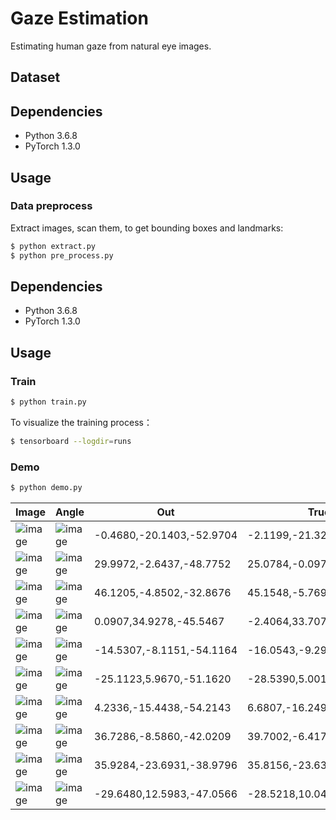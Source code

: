 # Gaze Estimation

Estimating human gaze from natural eye images.

## Dataset



## Dependencies
- Python 3.6.8
- PyTorch 1.3.0

## Usage

### Data preprocess
Extract images, scan them, to get bounding boxes and landmarks:
```bash
$ python extract.py
$ python pre_process.py
```

## Dependencies
- Python 3.6.8
- PyTorch 1.3.0

## Usage


### Train
```bash
$ python train.py
```

To visualize the training process：
```bash
$ tensorboard --logdir=runs
```

### Demo
```bash
$ python demo.py
```


Image | Angle | Out | True |
|---|---|---|---|
|![image](https://github.com/foamliu/Gaze-Estimation/raw/master/images/0_raw.jpg)|![image](https://github.com/foamliu/Gaze-Estimation/raw/master/images/0_angle.jpg)|-0.4680,-20.1403,-52.9704|-2.1199,-21.3255,-53.1361|
|![image](https://github.com/foamliu/Gaze-Estimation/raw/master/images/1_raw.jpg)|![image](https://github.com/foamliu/Gaze-Estimation/raw/master/images/1_angle.jpg)|29.9972,-2.6437,-48.7752|25.0784,-0.0974,-51.5146|
|![image](https://github.com/foamliu/Gaze-Estimation/raw/master/images/2_raw.jpg)|![image](https://github.com/foamliu/Gaze-Estimation/raw/master/images/2_angleg.jpg)|46.1205,-4.8502,-32.8676|45.1548,-5.7697,-34.7957|
|![image](https://github.com/foamliu/Gaze-Estimation/raw/master/images/3_raw.jpg)|![image](https://github.com/foamliu/Gaze-Estimation/raw/master/images/3_angle.jpg)|0.0907,34.9278,-45.5467|-2.4064,33.7071,-46.2663|
|![image](https://github.com/foamliu/Gaze-Estimation/raw/master/images/4_raw.jpg)|![image](https://github.com/foamliu/Gaze-Estimation/raw/master/images/4_angle.jpg)|-14.5307,-8.1151,-54.1164|-16.0543,-9.2991,-54.2075|
|![image](https://github.com/foamliu/Gaze-Estimation/raw/master/images/5_raw.jpg)|![image](https://github.com/foamliu/Gaze-Estimation/raw/master/images/5_angle.jpg)|-25.1123,5.9670,-51.1620|-28.5390,5.0019,-49.4291|
|![image](https://github.com/foamliu/Gaze-Estimation/raw/master/images/6_raw.jpg)|![image](https://github.com/foamliu/Gaze-Estimation/raw/master/images/6_angle.jpg)|4.2336,-15.4438,-54.2143|6.6807,-16.2491,-54.5341|
|![image](https://github.com/foamliu/Gaze-Estimation/raw/master/images/7_raw.jpg)|![image](https://github.com/foamliu/Gaze-Estimation/raw/master/images/7_angle.jpg)|36.7286,-8.5860,-42.0209|39.7002,-6.4171,-40.8061|
|![image](https://github.com/foamliu/Gaze-Estimation/raw/master/images/8_raw.jpg)|![image](https://github.com/foamliu/Gaze-Estimation/raw/master/images/8_angle.jpg)|35.9284,-23.6931,-38.9796|35.8156,-23.6345,-37.9699|
|![image](https://github.com/foamliu/Gaze-Estimation/raw/master/images/9_raw.jpg)|![image](https://github.com/foamliu/Gaze-Estimation/raw/master/images/9_angle.jpg)|-29.6480,12.5983,-47.0566|-28.5218,10.0440,-48.6670|